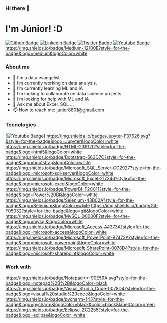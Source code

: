 ### Hi there 👋

# I'm Júnior! :D

[![Github Badge](https://img.shields.io/badge/-Github-000?style=flat-square&logo=Github&logoColor=white&link=https://github.com/junior8801)](https://github.com/junior8801)
[![Linkedin Badge](https://img.shields.io/badge/-LinkedIn-blue?style=flat-square&logo=Linkedin&logoColor=white&link=https://www.linkedin.com/in/ermivaldo-júnior-b190a122/)](https://www.linkedin.com/in/ermivaldo-júnior-b190a122/)
[![Twitter Badge](https://img.shields.io/badge/-Twitter-1ca0f1?style=flat-square&labelColor=1ca0f1&logo=twitter&logoColor=white&link=https://twitter.com/dbajr)](https://twitter.com/dbajr)
[![Youtube Badge](https://img.shields.io/badge/-YouTube-ff0000?style=flat-square&labelColor=ff0000&logo=youtube&logoColor=white&link=https://www.youtube.com/user/junim8801)](https://www.youtube.com/user/junim8801)
https://img.shields.io/badge/Medium-12100E?style=for-the-badge&logo=medium&logoColor=white

### About me

- 🔭 I'm a data evangelist 
- 🔭 I’m currently working on data analysis.
- 🌱 I’m currently learning ML and IA
- 👯 I’m looking to collaborate on data science projects
- 🤔 I’m looking for help with ML and IA
- 💬 Ask me about Excel, SQL ...
- 📫 How to reach me: junior8801@gmail.com

### Tecnologies

[![Youtube Badge](https://img.shields.io/badge/Python-3776AB?style=for-the-badge&logo=python&logoColor=white)]
https://img.shields.io/badge/Jupyter-F37626.svg?&style=for-the-badge&logo=Jupyter&logoColor=white
https://img.shields.io/badge/HTML-239120?style=for-the-badge&logo=html5&logoColor=white
https://img.shields.io/badge/Bootstrap-563D7C?style=for-the-badge&logo=bootstrap&logoColor=white
https://img.shields.io/badge/Microsoft_SQL_Server-CC2927?style=for-the-badge&logo=microsoft-sql-server&logoColor=white
https://img.shields.io/badge/Microsoft_Excel-217346?style=for-the-badge&logo=microsoft-excel&logoColor=white
https://img.shields.io/badge/PowerBI-F2C811?style=for-the-badge&logo=Power%20BI&logoColor=white
https://img.shields.io/badge/Selenium-43B02A?style=for-the-badge&logo=Selenium&logoColor=white
https://img.shields.io/badge/Git-F05032?style=for-the-badge&logo=git&logoColor=white
https://img.shields.io/badge/MySQL-00000F?style=for-the-badge&logo=mysql&logoColor=white
https://img.shields.io/badge/Microsoft_Access-A4373A?style=for-the-badge&logo=microsoft-access&logoColor=white
https://img.shields.io/badge/Microsoft_PowerPoint-B7472A?style=for-the-badge&logo=microsoft-powerpoint&logoColor=white
https://img.shields.io/badge/Microsoft_SharePoint-0078D4?style=for-the-badge&logo=microsoft-sharepoint&logoColor=white

### Work with

https://img.shields.io/badge/Notepad++-90E59A.svg?style=for-the-badge&logo=notepad%2B%2B&logoColor=black
https://img.shields.io/badge/Visual_Studio_Code-0078D4?style=for-the-badge&logo=visual%20studio%20code&logoColor=white
https://img.shields.io/badge/pycharm-143?style=for-the-badge&logo=pycharm&logoColor=black&color=black&labelColor=green
https://img.shields.io/badge/Eclipse-2C2255?style=for-the-badge&logo=eclipse&logoColor=white

